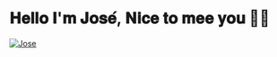 
# 𝐇𝐞𝐥𝐥𝐨 𝐈'𝐦 𝐉𝐨𝐬𝐞́, 𝐍𝐢𝐜𝐞 𝐭𝐨 𝐦𝐞𝐞 𝐲𝐨𝐮 👋🏼
[![Jose](https://cdn.pixabay.com/photo/2017/06/16/07/26/under-construction-2408062_960_720.png "We're working on our new Github profile. Stay tuned.")](https://your-website)


<!---
FontalvoJ/FontalvoJ is a ✨ special ✨ repository because its `README.md` (this file) appears on your GitHub profile.
You can click the Preview link to take a look at your changes.
--->
